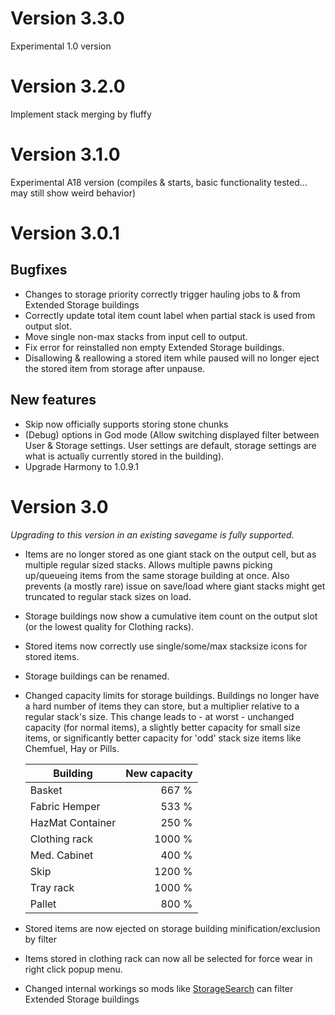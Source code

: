 # Version 3.3.0

Experimental 1.0 version

# Version 3.2.0

Implement stack merging by fluffy

# Version 3.1.0

Experimental A18 version (compiles & starts, basic functionality tested... may still show weird behavior)

# Version 3.0.1

## Bugfixes
- Changes to storage priority correctly trigger hauling jobs to & from Extended Storage buildings
- Correctly update total item count label when partial stack is used from output slot.
- Move single non-max stacks from input cell to output.
- Fix error for reinstalled non empty Extended Storage buildings.
- Disallowing & reallowing a stored item while paused will no longer eject the stored item from storage after unpause.

## New features
- Skip now officially supports storing stone chunks
- (Debug) options in God mode (Allow switching displayed filter between User & Storage settings. User settings are default, storage settings are what is actually currently stored in the building).
- Upgrade Harmony to 1.0.9.1

# Version 3.0

_Upgrading to this version in an existing savegame is fully supported._

- Items are no longer stored as one giant stack on the output cell, but as multiple regular sized stacks. Allows multiple pawns picking up/queueing items from the same storage building at once. Also prevents (a mostly rare) issue on save/load where giant stacks might get truncated to regular  stack sizes on load.
- Storage buildings now show a cumulative item count on the output slot (or the lowest quality for Clothing racks).
- Stored items now correctly use single/some/max stacksize icons for stored items.
- Storage buildings can be renamed.
- Changed capacity limits for storage buildings. Buildings no longer have a hard number of items they can store, but a multiplier relative to a regular stack's size. This change leads to - at worst - unchanged capacity (for normal items), a slightly better capacity for small size items, or significantly better capacity for 'odd' stack size items like Chemfuel, Hay or Pills.

    Building | New capacity
    --- | ---:
    Basket | 667 %
    Fabric Hemper | 533 %
    HazMat Container | 250 %
    Clothing rack | 1000 %
    Med. Cabinet | 400 %
    Skip | 1200 %
    Tray rack | 1000 %
    Pallet | 800 %

- Stored items are now ejected on storage building minification/exclusion by filter
- Items stored in clothing rack can now all be selected for force wear in right click popup menu.
- Changed internal workings so mods like [StorageSearch](http://steamcommunity.com/sharedfiles/filedetails/?id=726479594) can filter Extended Storage buildings
